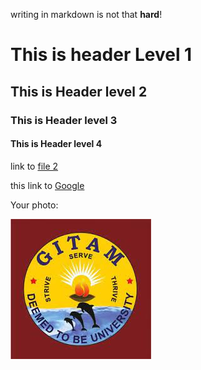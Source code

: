 writing in markdown is not that __hard__!



# This is header Level 1
## This is Header level 2
### This is Header level 3
#### This is Header level 4

link to [file 2](file2.md)

this link to [Google](https://www.google.co.in)

Your photo:

![mahathi](download.jpg) 